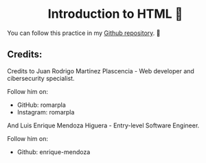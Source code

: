 <h1 align="center"> Introduction to HTML 📖 </h1>

You can follow this practice in my [Github repository](https://github.com/enrique-mendoza/launchX-FrontEnd-Mission-02-HTML). 👀

## Credits:

Credits to Juan Rodrigo Martínez Plascencia - Web developer and cibersecurity specialist.

Follow him on:

- GitHub: romarpla
- Instagram: romarpla

And Luis Enrique Mendoza Higuera - Entry-level Software Engineer.

Follow him on:

- Github: enrique-mendoza
